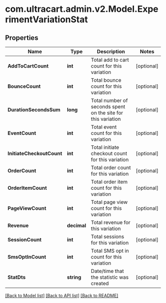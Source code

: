 
# com.ultracart.admin.v2.Model.ExperimentVariationStat

## Properties

Name | Type | Description | Notes
------------ | ------------- | ------------- | -------------
**AddToCartCount** | **int** | Total add to cart count for this variation | [optional] 
**BounceCount** | **int** | Total bounce count for this variation | [optional] 
**DurationSecondsSum** | **long** | Total number of seconds spent on the site for this variation | [optional] 
**EventCount** | **int** | Total event count for this variation | [optional] 
**InitiateCheckoutCount** | **int** | Total initiate checkout count for this variation | [optional] 
**OrderCount** | **int** | Total order count for this variation | [optional] 
**OrderItemCount** | **int** | Total order item count for this variation | [optional] 
**PageViewCount** | **int** | Total page view count for this variation | [optional] 
**Revenue** | **decimal** | Total revenue for this variation | [optional] 
**SessionCount** | **int** | Total sessions for this variation | [optional] 
**SmsOptInCount** | **int** | Total SMS opt in count for this variation | [optional] 
**StatDts** | **string** | Date/time that the statistic was created | [optional] 

[[Back to Model list]](../README.md#documentation-for-models)
[[Back to API list]](../README.md#documentation-for-api-endpoints)
[[Back to README]](../README.md)

